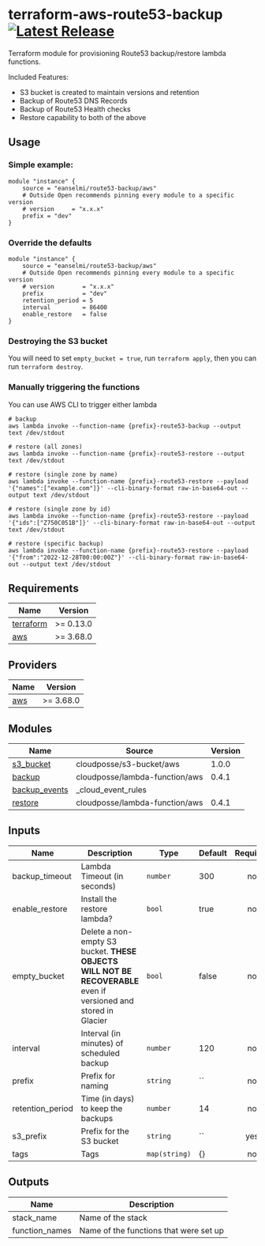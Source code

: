 <!-- markdownlint-disable -->
# terraform-aws-route53-backup [![Latest Release](https://img.shields.io/github/release/eanselmi/terraform-aws-route53-backup.svg)](https://github.com/eanselmi/terraform-aws-route53-backup/releases/latest)
<!-- markdownlint -->

Terraform module for provisioning Route53 backup/restore lambda functions.


Included Features:
* S3 bucket is created to maintain versions and retention
* Backup of Route53 DNS Records
* Backup of Route53 Health checks
* Restore capability to both of the above

## Usage

### Simple example:

```hcl
module "instance" {
    source = "eanselmi/route53-backup/aws"
    # Outside Open recommends pinning every module to a specific version
    # version     = "x.x.x"
    prefix = "dev"
}
```

### Override the defaults

```hcl
module "instance" {
    source = "eanselmi/route53-backup/aws"
    # Outside Open recommends pinning every module to a specific version
    # version        = "x.x.x"
    prefix           = "dev"
    retention_period = 5
    interval         = 86400
    enable_restore   = false
}
```

### Destroying the S3 bucket

You will need to set `empty_bucket = true`, run `terraform apply`, then you can run `terraform destroy`.

### Manually triggering the functions

You can use AWS CLI to trigger either lambda
  
```shell
# backup
aws lambda invoke --function-name {prefix}-route53-backup --output text /dev/stdout

# restore (all zones)
aws lambda invoke --function-name {prefix}-route53-restore --output text /dev/stdout

# restore (single zone by name)
aws lambda invoke --function-name {prefix}-route53-restore --payload '{"names":["example.com"]}' --cli-binary-format raw-in-base64-out --output text /dev/stdout

# restore (single zone by id)
aws lambda invoke --function-name {prefix}-route53-restore --payload '{"ids":["Z750C051B"]}' --cli-binary-format raw-in-base64-out --output text /dev/stdout

# restore (specific backup)
aws lambda invoke --function-name {prefix}-route53-restore --payload '{"from":"2022-12-28T00:00:00Z"}' --cli-binary-format raw-in-base64-out --output text /dev/stdout
```

<!-- markdownlint-disable -->

## Requirements

| Name                                                                      | Version   |
| ------------------------------------------------------------------------- | --------- |
| <a name="requirement_terraform"></a> [terraform](#requirement\_terraform) | >= 0.13.0 |
| <a name="requirement_aws"></a> [aws](#requirement\_aws)                   | >= 3.68.0 |

## Providers

| Name                                              | Version   |
| ------------------------------------------------- | --------- |
| <a name="provider_aws"></a> [aws](#provider\_aws) | >= 3.68.0 |

## Modules

| Name                                                                       | Source                         | Version |
| -------------------------------------------------------------------------- | ------------------------------ | ------- |
| <a name="module_s3_bucket"></a> [s3\_bucket](#module\_s3\_bucket)          | cloudposse/s3-bucket/aws       | 1.0.0   |
| <a name="module_backup"></a> [backup](#module\_backup)                     | cloudposse/lambda-function/aws | 0.4.1   |
| <a name="module_backup_events"></a> [backup_events](#module_backup_events) | _cloud_event_rules             |         |
| <a name="module_restore"></a> [restore](#module\_restore)                  | cloudposse/lambda-function/aws | 0.4.1   |

## Inputs

| Name                                            | Description                                                                                                     | Type          | Default | Required |
| ----------------------------------------------- | --------------------------------------------------------------------------------------------------------------- | ------------- | ------- | :------: |
| <a name="backup_timeout">backup_timeout</a>     | Lambda Timeout (in seconds)                                                                                     | `number`      | 300     |    no    |
| <a name="enable_restore">enable_restore</a>     | Install the restore lambda?                                                                                     | `bool`        | true    |    no    |
| <a name="empty_bucket">empty_bucket</a>         | Delete a non-empty S3 bucket. **THESE OBJECTS WILL NOT BE RECOVERABLE** even if versioned and stored in Glacier | `bool`        | false   |    no    |
| <a name="interval">interval</a>                 | Interval (in minutes) of scheduled backup                                                                       | `number`      | 120     |    no    |
| <a name="prefix">prefix</a>                     | Prefix for naming                                                                                               | `string`      | ``      |    no    |
| <a name="retention_period">retention_period</a> | Time (in days) to keep the backups                                                                              | `number`      | 14      |    no    |
| <a name="s3_prefix">s3_prefix</a>               | Prefix for the S3 bucket                                                                                        | `string`      | ``      |   yes    |
| <a name="tags">tags</a>                         | Tags                                                                                                            | `map(string)` | {}      |    no    |


## Outputs

| Name                                        | Description                            |
| ------------------------------------------- | -------------------------------------- |
| <a name="stack_name">stack_name</a>         | Name of the stack                      |
| <a name="function_names">function_names</a> | Name of the functions that were set up |
<!-- markdownlint-restore -->

